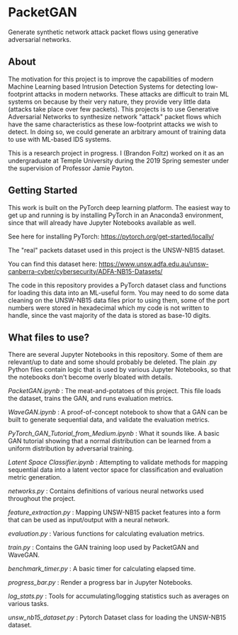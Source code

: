 # PacketGAN
Generate synthetic network attack packet flows using generative adversarial networks.

About
-----

The motivation for this project is to improve the capabilities of modern Machine Learning based 
Intrusion Detection Systems for detecting low-footprint attacks in modern networks. These attacks
are difficult to train ML systems on because by their very nature, they provide very little data
(attacks take place over few packets). This projects is to use Generative Adversarial Networks to
synthesize network "attack" packet flows which have the same characteristics as these low-footprint
attacks we wish to detect. In doing so, we could generate an arbitrary amount of training data
to use with ML-based IDS systems. 

This is a research project in progress. I (Brandon Foltz) worked on it as an undergraduate at 
Temple University during the 2019 Spring semester under the supervision of Professor Jamie Payton. 

Getting Started
---------------

This work is built on the PyTorch deep learning platform. The easiest way to get up and running is
by installing PyTorch in an Anaconda3 environment, since that will already have Jupyter Notebooks
available as well. 

See here for installing PyTorch: https://pytorch.org/get-started/locally/

The "real" packets dataset used in this project is the UNSW-NB15 dataset. 


You can find this dataset here: https://www.unsw.adfa.edu.au/unsw-canberra-cyber/cybersecurity/ADFA-NB15-Datasets/


The code in this repository provides a PyTorch dataset class and functions for loading this data
into an ML-useful form. You may need to do some data cleaning on the UNSW-NB15 data files prior
to using them, some of the port numbers were stored in hexadecimal which my code is not written 
to handle, since the vast majority of the data is stored as base-10 digits.

What files to use?
------------------

There are several Jupyter Notebooks in this repository. Some of them are relevant/up to date and some should probably be deleted. The plain .py Python files contain logic that is used by various Jupyter Notebooks, so that the notebooks don't become overly bloated with details. 

*PacketGAN.ipynb* : The meat-and-potatoes of this project. This file loads the dataset, trains the GAN, and runs evaluation metrics. 

*WaveGAN.ipynb* : A proof-of-concept notebook to show that a GAN can be built to generate sequential data, and validate the evaluation metrics.

*PyTorch_GAN_Tutorial_from_Medium.ipynb* : What it sounds like. A basic GAN tutorial showing that a normal distribution can be learned from a uniform distribution by adversarial training. 

*Latent Space Classifier.ipynb* : Attempting to validate methods for mapping sequential data into a latent vector space for classification and evaluation metric generation. 

*networks.py* : Contains definitions of various neural networks used throughout the project.

*feature_extraction.py* : Mapping UNSW-NB15 packet features into a form that can be used as input/output with a neural network.

*evaluation.py* : Various functions for calculating evaluation metrics.

*train.py* : Contains the GAN training loop used by PacketGAN and WaveGAN.

*benchmark_timer.py* : A basic timer for calculating elapsed time.

*progress_bar.py* : Render a progress bar in Jupyter Notebooks.

*log_stats.py* : Tools for accumulating/logging statistics such as averages on various tasks.

*unsw_nb15_dataset.py* : Pytorch Dataset class for loading the UNSW-NB15 dataset.
